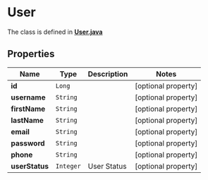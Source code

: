 

# User

The class is defined in **[User.java](../../src/main/java/org/openapitools/model/User.java)**

## Properties

Name | Type | Description | Notes
------------ | ------------- | ------------- | -------------
**id** | `Long` |  |  [optional property]
**username** | `String` |  |  [optional property]
**firstName** | `String` |  |  [optional property]
**lastName** | `String` |  |  [optional property]
**email** | `String` |  |  [optional property]
**password** | `String` |  |  [optional property]
**phone** | `String` |  |  [optional property]
**userStatus** | `Integer` | User Status |  [optional property]











